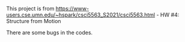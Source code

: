 This project is from https://www-users.cse.umn.edu/~hspark/csci5563_S2021/csci5563.html - HW #4: Structure from Motion

There are some bugs in the codes.
